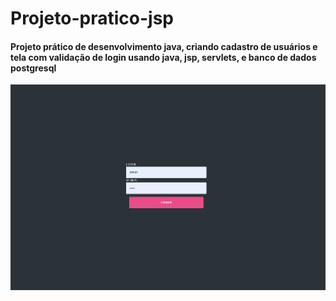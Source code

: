 # Projeto-pratico-jsp
#### Projeto prático de desenvolvimento java, criando cadastro de usuários e tela com validação de login usando java, jsp, servlets, e banco de dados postgresql

![print tela login](https://github.com/Rayane420/Projeto-pratico-jsp/blob/master/Tela_Login.png)
